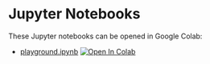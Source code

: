 # Jupyter Notebooks

These Jupyter notebooks can be opened in Google Colab:

- [playground.ipynb](./playground.ipynb) [![Open In Colab](https://colab.research.google.com/assets/colab-badge.svg)](https://colab.research.google.com/github/news-vt/makassar-ml/blob/develop/jupyter/playground.ipynb)